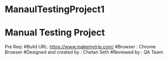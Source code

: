 # ManaulTestingProject1

# Manual Testing Project

Pre Req:
#Build URL: https://www.makemytrip.com/
#Browser : Chrome Browser
#Designed and created by : Chetan Seth
#Reviewed by : QA Team 
